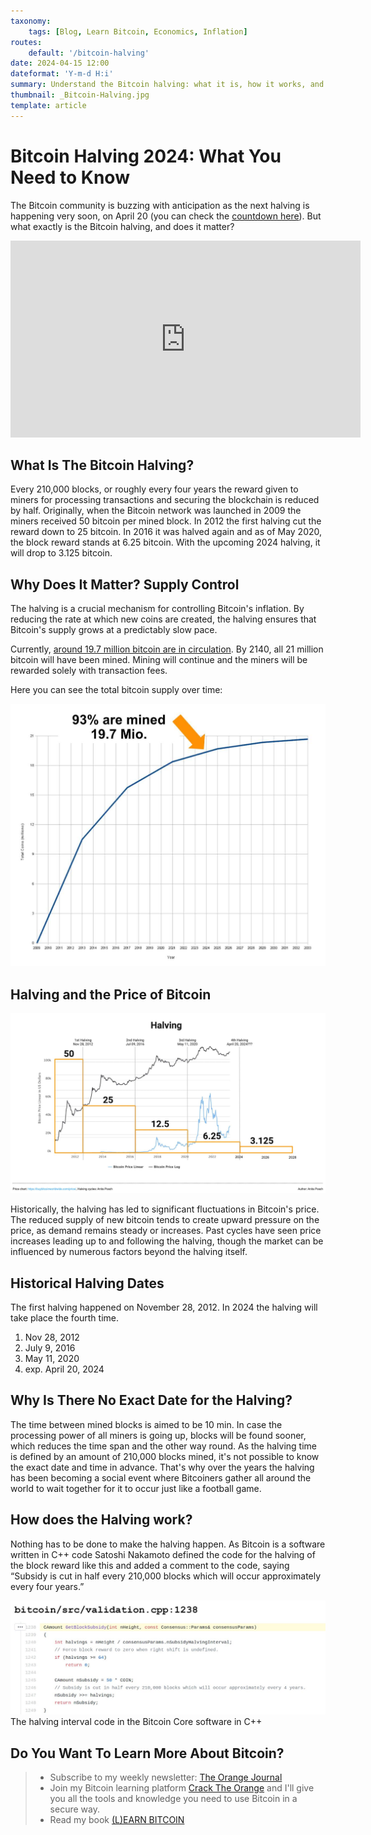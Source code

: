 ```yaml
---
taxonomy:
    tags: [Blog, Learn Bitcoin, Economics, Inflation]
routes:
    default: '/bitcoin-halving'
date: 2024-04-15 12:00
dateformat: 'Y-m-d H:i'
summary: Understand the Bitcoin halving: what it is, how it works, and its impact on value, scarcity, and mining.
thumbnail: _Bitcoin-Halving.jpg
template: article 
---
```


# Bitcoin Halving 2024: What You Need to Know
The Bitcoin community is buzzing with anticipation as the next halving is happening very soon, on April 20 (you can check the [countdown here](https://www.bitcoinblockhalf.com/)). But what exactly is the Bitcoin halving, and does it matter? 

<iframe width="560" height="315" src="https://www.youtube.com/embed/9WrgW3EuvR4?si=3MLnx8N9q9rRhFev" title="YouTube video player" frameborder="0" allow="accelerometer; autoplay; clipboard-write; encrypted-media; gyroscope; picture-in-picture; web-share" referrerpolicy="strict-origin-when-cross-origin" allowfullscreen></iframe>

## What Is The Bitcoin Halving?

Every 210,000 blocks, or roughly every four years the reward given to miners for processing transactions and securing the blockchain is reduced by half. Originally, when the Bitcoin network was launched in 2009 the miners received 50 bitcoin per mined block. In 2012 the first halving cut the reward down to 25 bitcoin. In 2016 it was halved again and as of May 2020, the block reward stands at 6.25 bitcoin. With the upcoming 2024 halving, it will drop to 3.125 bitcoin.

## Why Does It Matter? Supply Control

The halving is a crucial mechanism for controlling Bitcoin's inflation. By reducing the rate at which new coins are created, the halving ensures that Bitcoin's supply grows at a predictably slow pace.

Currently, [around 19.7 million bitcoin are in circulation](https://buybitcoinworldwide.com/how-many-bitcoins-are-there/). By 2140, all 21 million bitcoin will have been mined. Mining will continue and the miners will be rewarded solely with transaction fees. 

Here you can see the total bitcoin supply over time:

![](_bitcoin-supply-over-time.jpeg)

## Halving and the Price of Bitcoin

![](_Halving-Price-2024.jpeg)

Historically, the halving has led to significant fluctuations in Bitcoin's price. The reduced supply of new bitcoin tends to create upward pressure on the price, as demand remains steady or increases. Past cycles have seen price increases leading up to and following the halving, though the market can be influenced by numerous factors beyond the halving itself.

## Historical Halving Dates

The first halving happened on November 28, 2012. In 2024 the halving will take place the fourth time. 

1. Nov 28, 2012 
2. July 9, 2016 
3. May 11, 2020 
4. exp. April 20, 2024 

## Why Is There No Exact Date for the Halving?

The time between mined blocks is aimed to be 10 min. In case the processing power of all miners is going up, blocks will be found sooner, which reduces the time span and the other way round. As the halving time is defined by an amount of 210,000 blocks mined, it's not possible to know the exact date and time in advance. That's why over the years the halving has been becoming a social event where Bitcoiners gather all around the world to wait together for it to occur just like a football game.

## How does the Halving work?

Nothing has to be done to make the halving happen. As Bitcoin is a software written in C++ code Satoshi Nakamoto defined the code for the halving of the block reward like this and added a comment to the code, saying “Subsidy is cut in half every 210,000 blocks which will occur approximately every four years.” 

![](_bitcoin-halving-code.jpeg)
The halving interval code in the Bitcoin Core software in C++


## Do You Want To Learn More About Bitcoin? 

> * Subscribe to my weekly newsletter: [The Orange Journal](https://anita.link/news)
> * Join my Bitcoin learning platform [Crack The Orange](https://cracktheorange.com) and I'll give you all the tools and knowledge you need to use Bitcoin in a secure way.
> * Read my book [(L)EARN BITCOIN](https://learnbitcoin.link/)


